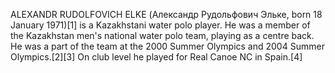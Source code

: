 ALEXANDR RUDOLFOVICH ELKE (Александр Рудольфович Эльке, born 18 January 1971)[1] is a Kazakhstani water polo player. He was a member of the Kazakhstan men's national water polo team, playing as a centre back. He was a part of the team at the 2000 Summer Olympics and 2004 Summer Olympics.[2][3] On club level he played for Real Canoe NC in Spain.[4]
